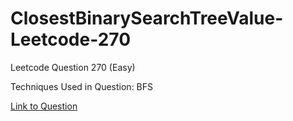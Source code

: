 # ClosestBinarySearchTreeValue-Leetcode-270

Leetcode Question 270 (Easy)

Techniques Used in Question:
BFS

[Link to Question](https://leetcode.com/problems/closest-binary-search-tree-value/)

